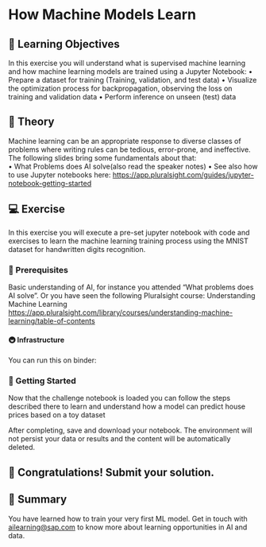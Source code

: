 # How Machine Models Learn

## 🎯 Learning Objectives

In this exercise you will understand what is supervised machine learning and how machine learning models are trained using a Jupyter Notebook:
•	Prepare a dataset for training (Training, validation, and test data)
•	Visualize the optimization process for backpropagation, observing the loss on training and validation data 
•	Perform inference on unseen (test) data

## 🧠 Theory

Machine learning can be an appropriate response to diverse classes of problems where writing rules can be tedious, error-prone, and ineffective. The following slides bring some fundamentals about that:   
•	What Problems does AI solve(also read the speaker notes) 
•	See also how to use Jupyter notebooks here: https://app.pluralsight.com/guides/jupyter-notebook-getting-started


## 💻 Exercise

In this exercise you will execute a pre-set jupyter notebook with code and exercises to learn the machine learning training process using the MNIST dataset for handwritten digits recognition.

### 🧰 Prerequisites

Basic understanding of AI, for instance you attended “What problems does AI solve”. Or you have seen the following Pluralsight course: Understanding Machine Learning https://app.pluralsight.com/library/courses/understanding-machine-learning/table-of-contents 

#### 🚇 Infrastructure

You can run this on binder: 

### 🚀 Getting Started

Now that the challenge notebook is loaded you can follow the steps described there to learn and understand how a model can predict house prices based on a toy dataset

After completing, save and download your notebook. The environment will not persist your data or results and the content will be automatically deleted.


## 🙌 Congratulations! Submit your solution.



## 🏁 Summary

You have learned how to train your very first ML model. Get in touch with ailearning@sap.com to know more about learning opportunities in AI and data.
